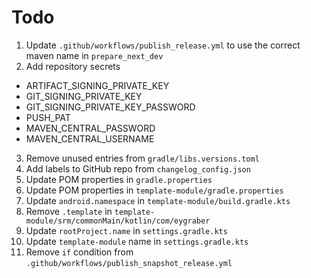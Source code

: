 # Todo

1. Update `.github/workflows/publish_release.yml` to use the correct maven name in `prepare_next_dev`
2. Add repository secrets
  - ARTIFACT_SIGNING_PRIVATE_KEY
  - GIT_SIGNING_PRIVATE_KEY
  - GIT_SIGNING_PRIVATE_KEY_PASSWORD
  - PUSH_PAT
  - MAVEN_CENTRAL_PASSWORD
  - MAVEN_CENTRAL_USERNAME
3. Remove unused entries from `gradle/libs.versions.toml`
4. Add labels to GitHub repo from `changelog_config.json`
5. Update POM properties in `gradle.properties`
6. Update POM properties in `template-module/gradle.properties`
7. Update `android.namespace` in `template-module/build.gradle.kts`
8. Remove `.template` in `template-module/srm/commonMain/kotlin/com/eygraber`
9. Update `rootProject.name` in `settings.gradle.kts`
10. Update `template-module` name in `settings.gradle.kts`
11. Remove `if` condition from `.github/workflows/publish_snapshot_release.yml`
